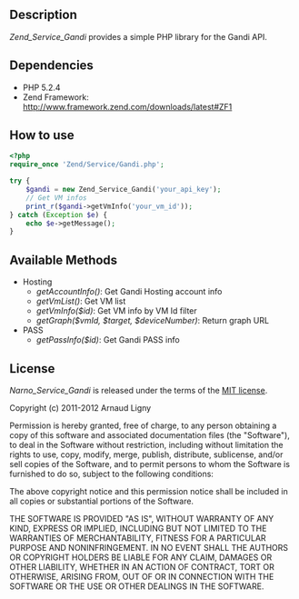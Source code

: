 Description
-----------

_Zend_Service_Gandi_ provides a simple PHP library for the Gandi API.


Dependencies
------------

* PHP 5.2.4
* Zend Framework: http://www.framework.zend.com/downloads/latest#ZF1


How to use
----------

```php
<?php
require_once 'Zend/Service/Gandi.php';

try {
    $gandi = new Zend_Service_Gandi('your_api_key');
    // Get VM infos
    print_r($gandi->getVmInfo('your_vm_id'));
} catch (Exception $e) {
    echo $e->getMessage();
}
```


Available Methods
-----------------

* Hosting
  * _getAccountInfo()_: Get Gandi Hosting account info
  * _getVmList()_: Get VM list
  * _getVmInfo($id)_: Get VM info by VM Id filter
  * _getGraph($vmId, $target, $deviceNumber)_: Return graph URL
* PASS
  * _getPassInfo($id)_: Get Gandi PASS info


License
-----------

_Narno_Service_Gandi_ is released under the terms of the [MIT license](http://opensource.org/licenses/MIT).

Copyright (c) 2011-2012 Arnaud Ligny

Permission is hereby granted, free of charge, to any person obtaining a copy of this software and associated documentation files (the "Software"), to deal in the Software without restriction, including without limitation the rights to use, copy, modify, merge, publish, distribute, sublicense, and/or sell copies of the Software, and to permit persons to whom the Software is furnished to do so, subject to the following conditions:

The above copyright notice and this permission notice shall be included in all copies or substantial portions of the Software.

THE SOFTWARE IS PROVIDED "AS IS", WITHOUT WARRANTY OF ANY KIND, EXPRESS OR IMPLIED, INCLUDING BUT NOT LIMITED TO THE WARRANTIES OF MERCHANTABILITY, FITNESS FOR A PARTICULAR PURPOSE AND NONINFRINGEMENT. IN NO EVENT SHALL THE AUTHORS OR COPYRIGHT HOLDERS BE LIABLE FOR ANY CLAIM, DAMAGES OR OTHER LIABILITY, WHETHER IN AN ACTION OF CONTRACT, TORT OR OTHERWISE, ARISING FROM, OUT OF OR IN CONNECTION WITH THE SOFTWARE OR THE USE OR OTHER DEALINGS IN THE SOFTWARE.
